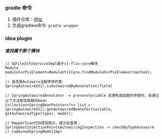 ### gradle 命令

1. 插件仓库：[地址](https://plugins.gradle.org/)
2. 生成gradlew命令: `gradle wrapper`

### idea plugin

##### 查找属于那个模块

```
// 如FileInfoServiceImpl属于cl-flie-core模块
Module moduleForPsiElement=ModuleUtilCore.findModuleForPsiElement(method);

// 是否是Autowire注解修饰的类
SpringAutowireUtil.isAutowiredByAnnotation(field)

// SpringAutowiredAnnotator -> processVariable 处理构造函数的参数时，会通过以下方法查找依赖的bean
Collection<SpringBeanPointer<?>> list = SpringAutowireUtil.getAutowiredBeansFor(variable, getAutowiredType(type), model);

// MapperScan代码错误提示，提示检查类：SpringUastInjectionPointsAutowiringInspection -> checkByTypeAutowire
// CombinedSpringModelImpl
```

